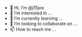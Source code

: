 - 👋 Hi, I’m @j15joe
- 👀 I’m interested in ...
- 🌱 I’m currently learning ...
- 💞️ I’m looking to collaborate on ...
- 📫 How to reach me ...

<!---
j15joe/j15joe is a ✨ special ✨ repository because its `README.md` (this file) appears on your GitHub profile.
You can click the Preview link to take a look at your changes.
--->
